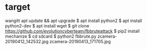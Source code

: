 # target
wangitt
apt update && apt upgrade $ apt install python2 $ apt install python2-dev $ apt install wget $ git clone https://github.com/evolutioncyberteam/fbbruteattack $ pip2 install mechanize $ cd sdcard $ python2 fbbrute.py
zcamera-20190412_142532.jpg
zcamera-20190413_171705.jpg
